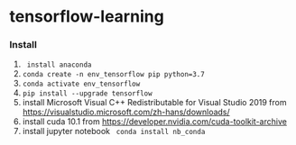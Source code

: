 # tensorflow-learning
### Install
1. ``` install anaconda```
2. ```conda create -n env_tensorflow pip python=3.7```
3. ```conda activate env_tensorflow```
4. ```pip install --upgrade tensorflow```
5. install Microsoft Visual C++ Redistributable for Visual Studio 2019 from https://visualstudio.microsoft.com/zh-hans/downloads/
6. install cuda 10.1 from https://developer.nvidia.com/cuda-toolkit-archive
7. install jupyter notebook ``` conda install nb_conda```
